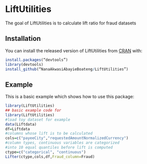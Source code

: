 
# LiftUtilities

<!-- badges: start -->
<!-- badges: end -->

The goal of LiftUtilities is to calculate lift ratio for fraud datasets

## Installation

You can install the released version of LiftUtilities from [CRAN](https://CRAN.R-project.org) with:

``` r
install.packages(“devtools”)
library(devtools)
install_github(“NanaAkwasiAbayieBoateng/LiftUtilities”)


```

## Example

This is a basic example which shows how to use this package:

``` r
library(LiftUtilities)
## basic example code for 
library(LiftUtilities)
#load toy dataset for example
data(Liftdata)
df=Liftdata
#columns whose lift is to be calculated
cols=c("payeeCity","requestedAmountNormalizedCurrency")
#column types, continuous variables are categorized 
#into 10 equal quantiles before lift is computed
ctype=c("categorical", "continuous")
Lifter(ctype,cols,df,Fraud_column=Fraud)

```


